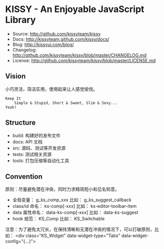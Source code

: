 KISSY - An Enjoyable JavaScript Library
=======================================

 * Source: <http://github.com/kissyteam/kissy>
 * Docs: <http://kissyteam.github.com/kissy/docs/>
 * Blog: <http://kissyui.com/blog/>
 * Changelog: <http://github.com/kissyteam/kissy/blob/master/CHANGELOG.md>
 * License: <http://github.com/kissyteam/kissy/blob/master/LICENSE.md>

 Vision
--------
小巧灵活，简洁实用，使用起来让人感觉愉悦。

    Keep It
        Simple & Stupid, Short & Sweet, Slim & Sexy...
    Yeah!

 Structure
-----------
 - build:         构建好的发布文件
 - docs:          API 文档
 - src:           源码、测试等开发资源
 - tests:         测试相关资源
 - tools:         打包压缩等自动化工具

 Convention
------------
原则：尽量避免潜在冲突，同时力求精简短小和见名知意。

 - 全局变量：       g_ks_comp_xxx        比如： g_ks_suggest_callback
 - class/id 命名： ks-comp[-xxx]        比如： ks-editor-toolbar-item
 - data 属性命名：  data-ks-comp[-xxx]   比如： data-ks-suggest
 - hook 规范：     KS_Comp              比如： KS_Switchable

注意：为了避免太冗长，在保持清晰和无潜在冲突的情况下，可以打破原则，比如：
    &lt;div class="KS_Widget" data-widget-type="Tabs" data-widget-config="{...}"&gt;
